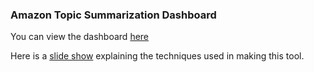 ### Amazon Topic Summarization Dashboard


You can view the dashboard [here](https://plot.ly/dashboard/aaronbroderickpiano:34/view?share_key=jNG1qLEKJqP71Vdn3u6tqi)

Here is a [slide show](https://docs.google.com/presentation/d/1SiGHI9DBFgbuVU0lKRGzbfythpCZdUpBPW1EREcXaPY/edit?usp=sharing) explaining the techniques used in making this tool. 
